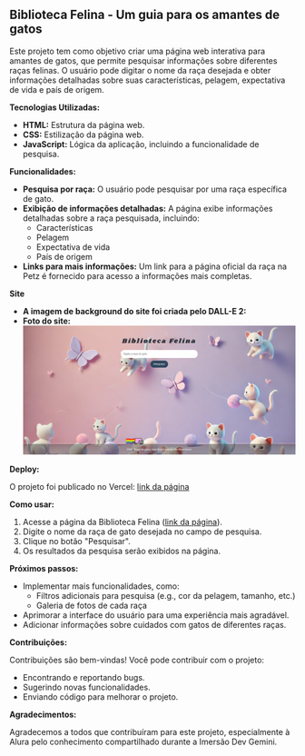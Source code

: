 
## Biblioteca Felina - Um guia para os amantes de gatos

Este projeto tem como objetivo criar uma página web interativa para amantes de gatos, que permite pesquisar informações sobre diferentes raças felinas. O usuário pode digitar o nome da raça desejada e obter informações detalhadas sobre suas características, pelagem, expectativa de vida e país de origem. 

**Tecnologias Utilizadas:**

* **HTML:** Estrutura da página web.
* **CSS:** Estilização da página web.
* **JavaScript:** Lógica da aplicação, incluindo a funcionalidade de pesquisa.

**Funcionalidades:**

* **Pesquisa por raça:** O usuário pode pesquisar por uma raça específica de gato.
* **Exibição de informações detalhadas:** A página exibe informações detalhadas sobre a raça pesquisada, incluindo:
    * Características
    * Pelagem
    * Expectativa de vida
    * País de origem
* **Links para mais informações:** Um link para a página oficial da raça na Petz é fornecido para acesso a informações mais completas.

**Site**

* **A imagem de background do site foi criada pelo DALL-E 2:**
* **Foto do site:**
  ![Foto do site](img/site.png) 

**Deploy:**

O projeto foi publicado no Vercel: [link da página](https://biblioteca-felina.vercel.app/)

**Como usar:**

1. Acesse a página da Biblioteca Felina ([link da página](https://biblioteca-felina.vercel.app/)).
2. Digite o nome da raça de gato desejada no campo de pesquisa.
3. Clique no botão "Pesquisar".
4. Os resultados da pesquisa serão exibidos na página.

**Próximos passos:**

* Implementar mais funcionalidades, como:
    * Filtros adicionais para pesquisa (e.g., cor da pelagem, tamanho, etc.)
    * Galeria de fotos de cada raça
* Aprimorar a interface do usuário para uma experiência mais agradável.
* Adicionar informações sobre cuidados com gatos de diferentes raças.

**Contribuições:**

Contribuições são bem-vindas! Você pode contribuir com o projeto:

* Encontrando e reportando bugs.
* Sugerindo novas funcionalidades.
* Enviando código para melhorar o projeto.

**Agradecimentos:**

Agradecemos a todos que contribuíram para este projeto, especialmente à Alura pelo conhecimento compartilhado durante a Imersão Dev Gemini.


